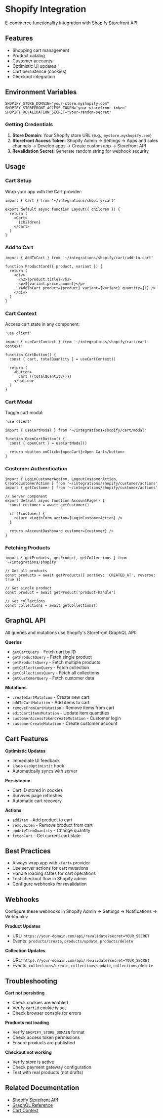 # Shopify Integration

E-commerce functionality integration with Shopify Storefront API.

## Features

- Shopping cart management
- Product catalog
- Customer accounts
- Optimistic UI updates
- Cart persistence (cookies)
- Checkout integration

## Environment Variables

```env
SHOPIFY_STORE_DOMAIN="your-store.myshopify.com"
SHOPIFY_STOREFRONT_ACCESS_TOKEN="your-storefront-token"
SHOPIFY_REVALIDATION_SECRET="your-random-secret"
```

### Getting Credentials

1. **Store Domain**: Your Shopify store URL (e.g., `mystore.myshopify.com`)
2. **Storefront Access Token**: Shopify Admin → Settings → Apps and sales channels → Develop apps → Create custom app → Storefront API
3. **Revalidation Secret**: Generate random string for webhook security

## Usage

### Cart Setup

Wrap your app with the Cart provider:

```tsx
import { Cart } from '~/integrations/shopify/cart'

export default async function Layout({ children }) {
  return (
    <Cart>
      {children}
    </Cart>
  )
}
```

### Add to Cart

```tsx
import { AddToCart } from '~/integrations/shopify/cart/add-to-cart'

function ProductCard({ product, variant }) {
  return (
    <div>
      <h2>{product.title}</h2>
      <p>${variant.price.amount}</p>
      <AddToCart product={product} variant={variant} quantity={1} />
    </div>
  )
}
```

### Cart Context

Access cart state in any component:

```tsx
'use client'

import { useCartContext } from '~/integrations/shopify/cart/cart-context'

function CartButton() {
  const { cart, totalQuantity } = useCartContext()
  
  return (
    <button>
      Cart ({totalQuantity()})
    </button>
  )
}
```

### Cart Modal

Toggle cart modal:

```tsx
'use client'

import { useCartModal } from '~/integrations/shopify/cart/modal'

function OpenCartButton() {
  const { openCart } = useCartModal()
  
  return <button onClick={openCart}>Open Cart</button>
}
```

### Customer Authentication

```tsx
import { LoginCustomerAction, LogoutCustomerAction, CreateCustomerAction } from '~/integrations/shopify/customer/actions'
import { getCustomer } from '~/integrations/shopify/customer/actions'

// Server component
export default async function AccountPage() {
  const customer = await getCustomer()
  
  if (!customer) {
    return <LoginForm action={LoginCustomerAction} />
  }
  
  return <AccountDashboard customer={customer} />
}
```

### Fetching Products

```tsx
import { getProducts, getProduct, getCollections } from '~/integrations/shopify'

// Get all products
const products = await getProducts({ sortKey: 'CREATED_AT', reverse: true })

// Get single product
const product = await getProduct('product-handle')

// Get collections
const collections = await getCollections()
```

## GraphQL API

All queries and mutations use Shopify's Storefront GraphQL API:

**Queries**
- `getCartQuery` - Fetch cart by ID
- `getProductQuery` - Fetch single product
- `getProductsQuery` - Fetch multiple products
- `getCollectionQuery` - Fetch collection
- `getCollectionsQuery` - Fetch all collections
- `getCustomerQuery` - Fetch customer data

**Mutations**
- `createCartMutation` - Create new cart
- `addToCartMutation` - Add items to cart
- `removeFromCartMutation` - Remove items from cart
- `editCartItemsMutation` - Update item quantities
- `customerAccessTokenCreateMutation` - Customer login
- `customerCreateMutation` - Create customer account

## Cart Features

**Optimistic Updates**
- Immediate UI feedback
- Uses `useOptimistic` hook
- Automatically syncs with server

**Persistence**
- Cart ID stored in cookies
- Survives page refreshes
- Automatic cart recovery

**Actions**
- `addItem` - Add product to cart
- `removeItem` - Remove product from cart
- `updateItemQuantity` - Change quantity
- `fetchCart` - Get current cart state

## Best Practices

- Always wrap app with `<Cart>` provider
- Use server actions for cart mutations
- Handle loading states for cart operations
- Test checkout flow in Shopify admin
- Configure webhooks for revalidation

## Webhooks

Configure these webhooks in Shopify Admin → Settings → Notifications → Webhooks:

**Product Updates**
- URL: `https://your-domain.com/api/revalidate?secret=YOUR_SECRET`
- Events: `products/create`, `products/update`, `products/delete`

**Collection Updates**
- URL: `https://your-domain.com/api/revalidate?secret=YOUR_SECRET`
- Events: `collections/create`, `collections/update`, `collections/delete`

## Troubleshooting

**Cart not persisting**
- Check cookies are enabled
- Verify `cartId` cookie is set
- Check browser console for errors

**Products not loading**
- Verify `SHOPIFY_STORE_DOMAIN` format
- Check access token permissions
- Ensure products are published

**Checkout not working**
- Verify store is active
- Check payment gateway configuration
- Test with real products (not drafts)

## Related Documentation

- [Shopify Storefront API](https://shopify.dev/docs/api/storefront)
- [GraphQL Reference](https://shopify.dev/docs/api/storefront/latest)
- [Cart Context](cart/cart-context.tsx)

